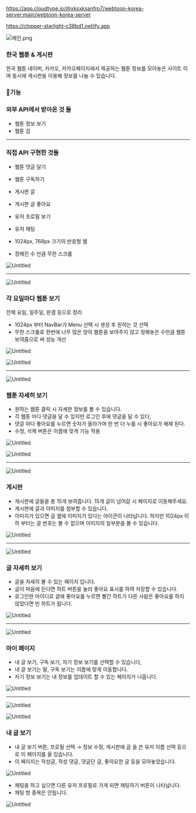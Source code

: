 https://app.cloudtype.io/@xksxksanfro7/webtoon-korea-server:main/webtoon-korea-server

https://chipper-starlight-c38bd1.netlify.app


![메인.png](https://prod-files-secure.s3.us-west-2.amazonaws.com/4244dcbc-f2f8-401c-ba8d-cde5ce468d2d/e1728aa1-86b9-4bbc-8d7d-75166021af3b/%EB%A9%94%EC%9D%B8.png)

### 한국 웹툰 & 게시판

한국 웹툰 네이버, 카카오, 카카오페이지에서 제공하는 웹툰 정보를 모아놓은 사이트 이며 동시에 게시판을 이용해 정보를 나눌 수 있습니다.

### 🔨기능

### 외부 API에서 받아온 것 들

- 웹툰 정보 보기
- 웹툰 검

---

### 직접 API 구현한 것들

- 웹툰 댓글 달기
- 웹툰 구독하기
- 게시판 글
- 게시판 글 좋아요
- 유저 프로필 보기
- 유저 채팅

- 1024px, 768px 크기의 반응형 웹
- 정해진 수 만큼 무한 스크롤

![Untitled](https://prod-files-secure.s3.us-west-2.amazonaws.com/4244dcbc-f2f8-401c-ba8d-cde5ce468d2d/f333d177-721b-4c48-b6bc-2a887ff8adc4/Untitled.png)

---

![Untitled](https://prod-files-secure.s3.us-west-2.amazonaws.com/4244dcbc-f2f8-401c-ba8d-cde5ce468d2d/a455cbf3-33c4-4910-b96d-f959287dd15f/Untitled.png)

### 각 요일마다 웹툰 보기

전체 요일, 일주일, 완결 등으로 정리

- 1024px 부터 NavBar가 Menu 선택 시 생성 후 원하는 것 선택
- 무한 스크롤로 한번에 너무 많은 양의 웹툰을 보여주지 않고 정해놓은 수만큼 웹툰 보여줌으로 써 성능 개선

![Untitled](https://prod-files-secure.s3.us-west-2.amazonaws.com/4244dcbc-f2f8-401c-ba8d-cde5ce468d2d/e9f40da6-98c3-426c-96fc-d34c22e77e30/Untitled.png)

![Untitled](https://prod-files-secure.s3.us-west-2.amazonaws.com/4244dcbc-f2f8-401c-ba8d-cde5ce468d2d/913f14f9-2c43-4e1f-8a79-43b7456c403d/Untitled.png)

---

![Untitled](https://prod-files-secure.s3.us-west-2.amazonaws.com/4244dcbc-f2f8-401c-ba8d-cde5ce468d2d/88b9e553-ae92-4b9a-ae50-fc5f832f5c0a/Untitled.png)

### 웹툰 자세히 보기

- 원하는 웹툰 클릭 시 자세한 정보를 볼 수 있습니다.
- 각 웹툰 마다 댓글을 달 수 있지만 로그인 후에 댓글을 달 수 있다,
- 댓글 마다 좋아요를 누르면 숫자가 올라가며 한 번 더 누를 시 좋아요가 해체 된다.
- 수정, 삭제 버튼은 이름에 맞게 기능 적용

![Untitled](https://prod-files-secure.s3.us-west-2.amazonaws.com/4244dcbc-f2f8-401c-ba8d-cde5ce468d2d/fe9ed61b-37b6-4320-b5fb-ae688ef8f72d/Untitled.png)

![Untitled](https://prod-files-secure.s3.us-west-2.amazonaws.com/4244dcbc-f2f8-401c-ba8d-cde5ce468d2d/b3ce3350-0e0e-4e52-bfa9-6f69cfd19394/Untitled.png)

---

![Untitled](https://prod-files-secure.s3.us-west-2.amazonaws.com/4244dcbc-f2f8-401c-ba8d-cde5ce468d2d/b77f8425-b28a-4324-a204-e69f7521622f/Untitled.png)

### 게시판

- 게시판에 글들을 총 15개 보여줍니다.
15개 글이 넘어갈 시 페이지로 이동해주세요.
- 게시판에 글과 이미지를 첨부할 수 있습니다.
- 이미지가 있으면 글 옆에 이미지가 있다는 아이콘이 나타납니다. 하지만 1024px 이하 부터는 글 번호는 볼 수 없으며 이미지의 일부분을 볼 수 있습니다.

![Untitled](https://prod-files-secure.s3.us-west-2.amazonaws.com/4244dcbc-f2f8-401c-ba8d-cde5ce468d2d/4da3c523-861a-4f12-a86e-ec112389340f/Untitled.png)

---

![Untitled](https://prod-files-secure.s3.us-west-2.amazonaws.com/4244dcbc-f2f8-401c-ba8d-cde5ce468d2d/b769cdcf-66da-4670-8e6e-227007470351/Untitled.png)

### 글 자세히 보기

- 글을 자세히 볼 수 있는 페이지 입니다.
- 글이 마음에 든다면 하트 버튼을 눌러 좋아요 표시를 하여 저장할 수 있습니다.
- 로그인한 아이디로 글에 좋아요를 누르면 빨간 하트가 다른 사람은 좋아요를 하지 않았다면 빈 하트가 됩니다.

![Untitled](https://prod-files-secure.s3.us-west-2.amazonaws.com/4244dcbc-f2f8-401c-ba8d-cde5ce468d2d/5c4c49d8-c84e-4d50-bedf-28150574bd9f/Untitled.png)

---

![Untitled](https://prod-files-secure.s3.us-west-2.amazonaws.com/4244dcbc-f2f8-401c-ba8d-cde5ce468d2d/eb2b5c72-670a-4b20-a492-9c6d1f949114/Untitled.png)

### 마이 페이지

- 내 글 보기, 구독 보기, 자기 정보 보기를 선택할 수 있습니다,
- 내 글 보기는 말, 구독 보기는 이름에 맞게 이동합니다.
- 자기 정보 보기는 내 정보를 업데이트 할 수 있는 페이지가 나옵니다.

![Untitled](https://prod-files-secure.s3.us-west-2.amazonaws.com/4244dcbc-f2f8-401c-ba8d-cde5ce468d2d/b619963a-fdb2-41a8-bc8a-5fd3c144ef16/Untitled.png)

---

![Untitled](https://prod-files-secure.s3.us-west-2.amazonaws.com/4244dcbc-f2f8-401c-ba8d-cde5ce468d2d/8e38e299-c9a2-4fb7-9be4-997d1fcaa97b/Untitled.png)

![Untitled](https://prod-files-secure.s3.us-west-2.amazonaws.com/4244dcbc-f2f8-401c-ba8d-cde5ce468d2d/4ffc2bc0-7401-400b-9838-efb80189fdeb/Untitled.png)

### 내 글 보기

- 내 글 보기 버튼, 프로필 선택 → 정보 수정, 게시판에 글 을 쓴 유저 이름 선택 등으로 이 페이지를 올 있습니다.
- 이 페이지는 작성글, 작성 댓글, 댓글단 글, 좋아요한 글 등을 모아놓았습니다.

![Untitled](https://prod-files-secure.s3.us-west-2.amazonaws.com/4244dcbc-f2f8-401c-ba8d-cde5ce468d2d/fc5fa3c9-d19e-4cd6-b243-d72bb1f51a32/Untitled.png)

- 채팅을 하고 싶으면 다른 유저 프로필로 가게 되면 채팅하기 버튼이 나타납니다.
- 채팅 방 중복은 안됩니다.

![Untitled](https://prod-files-secure.s3.us-west-2.amazonaws.com/4244dcbc-f2f8-401c-ba8d-cde5ce468d2d/3ab7255d-ba49-4bdd-929d-fa64cc499d4d/Untitled.png)
